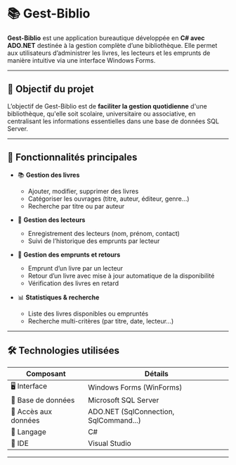 # 📚 Gest-Biblio

**Gest-Biblio** est une application bureautique développée en **C# avec ADO.NET** destinée à la gestion complète d’une bibliothèque. Elle permet aux utilisateurs d’administrer les livres, les lecteurs et les emprunts de manière intuitive via une interface Windows Forms.

---

## 🎯 Objectif du projet

L’objectif de Gest-Biblio est de **faciliter la gestion quotidienne** d'une bibliothèque, qu'elle soit scolaire, universitaire ou associative, en centralisant les informations essentielles dans une base de données SQL Server.

---

## 🧩 Fonctionnalités principales

- 📚 **Gestion des livres**
  - Ajouter, modifier, supprimer des livres
  - Catégoriser les ouvrages (titre, auteur, éditeur, genre…)
  - Recherche par titre ou par auteur

- 👤 **Gestion des lecteurs**
  - Enregistrement des lecteurs (nom, prénom, contact)
  - Suivi de l’historique des emprunts par lecteur

- 🔄 **Gestion des emprunts et retours**
  - Emprunt d’un livre par un lecteur
  - Retour d’un livre avec mise à jour automatique de la disponibilité
  - Vérification des livres en retard

- 📊 **Statistiques & recherche**
  - Liste des livres disponibles ou empruntés
  - Recherche multi-critères (par titre, date, lecteur...)

---

## 🛠️ Technologies utilisées

| Composant              | Détails                        |
|------------------------|--------------------------------|
| 🖥️ Interface           | Windows Forms (WinForms)       |
| 💾 Base de données     | Microsoft SQL Server           |
| 🔌 Accès aux données   | ADO.NET (SqlConnection, SqlCommand...) |
| 🧱 Langage             | C#                             |
| 🧰 IDE                 | Visual Studio                  |

---



